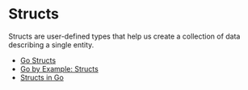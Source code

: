 # Structs

Structs are user-defined types that help us create a collection of data describing a single entity.

- [Go Structs](https://go.dev/tour/moretypes/2)
- [Go by Example: Structs](https://gobyexample.com/structs)
- [Structs in Go](https://www.youtube.com/watch?v=NMTN543WVQY)
